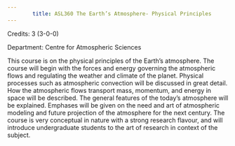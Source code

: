 ```yaml
---
        title: ASL360 The Earth’s Atmosphere- Physical Principles
---
```

Credits: 3 (3-0-0)

Department: Centre for Atmospheric Sciences

This course is on the physical principles of the Earth’s atmosphere. The course will begin with the forces and energy governing the atmospheric flows and regulating the weather and climate of the planet. Physical processes such as atmospheric convection will be discussed in great detail. How the atmospheric flows transport mass, momentum, and energy in space will be described. The general features of the today’s atmosphere will be explained. Emphases will be given on the need and art of atmospheric modeling and future projection of the atmosphere for the next century. The course is very conceptual in nature with a strong research flavour, and will introduce undergraduate students to the art of research in context of the subject.